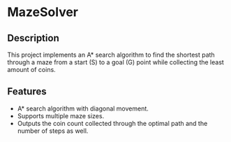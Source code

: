 # MazeSolver

## Description
This project implements an A* search algorithm to find the shortest path through a maze from a start (S) to a goal (G) point while collecting the least amount of coins.

## Features
- A* search algorithm with diagonal movement.
- Supports multiple maze sizes.
- Outputs the coin count collected through the optimal path and the number of steps as well.


